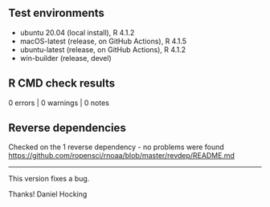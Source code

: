 ## Test environments

* ubuntu 20.04 (local install), R 4.1.2
* macOS-latest (release, on GitHub Actions), R 4.1.5
* ubuntu-latest (release, on GitHub Actions), R 4.1.2
* win-builder (release, devel)

## R CMD check results

0 errors | 0 warnings | 0 notes

## Reverse dependencies

Checked on the 1 reverse dependency - no problems were found
<https://github.com/ropensci/rnoaa/blob/master/revdep/README.md>

-----

This version fixes a bug.

Thanks!
Daniel Hocking
